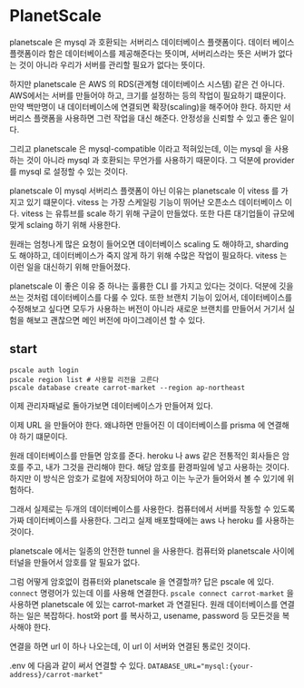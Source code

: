 # PlanetScale

planetscale 은 mysql 과 호환되는 서버리스 데이터베이스 플랫폼이다.
데이터 베이스 플랫폼이라 함은 데이터베이스를 제공해준다는 뜻이며, 서버리스라는 뜻은 서버가 없다는 것이 아니라 우리가 서버를 관리할 필요가 없다는 뜻이다. 

하지만 planetscale 은 AWS 의 RDS(관계형 데이터베이스 시스템) 같은 건 아니다. AWS에서는 서버를 만들어야 하고, 크기를 설정하는 등의 작업이 필요하기 떄문이다.
만약 백만명이 내 데이터베이스에 연결되면 확장(scaling)을 해주어야 한다. 하지만 서버리스 플랫폼을 사용하면 그런 작업을 대신 해준다. 안정성을 신뢰할 수 있고 좋은 일이다.

그리고 planetscale 은 mysql-compatible 이라고 적혀있는데, 이는 mysql 을 사용하는 것이 아니라 mysql 과 호환되는 무언가를 사용하기 때문이다.
그 덕분에 provider 를  mysql 로 설정할 수 있는 것이다.

planetscale 이 mysql 서버리스 플랫폼이 아닌 이유는 planetscale 이 vitess 를 가지고 있기 떄문이다.
vitess 는 가장 스케일링 기능이 뛰어난 오픈소스 데이터베이스 이다. vitess 는 유튜브를 scale 하기 위해 구글이 만들었다.
또한 다른 대기업들이 규모에 맞게 sclaing 하기 위해 사용한다. 

원래는 엄청나게 많은 요청이 들어오면 데이터베이스 scaling 도 해야하고, sharding 도 해야하고, 데이터베이스가 죽지 않게 하기 위해 수많은 작업이 필요하다.
vitess 는 이런 일을 대신하기 위해 만들어졌다. 

planetscale 이 좋은 이유 중 하나는 훌륭한 CLI 를 가지고 있다는 것이다. 덕분에 깃을 쓰는 것처럼 데이터베이스를 다룰 수 있다. 
또한 브랜치 기능이 있어서, 데이터베이스를 수정해보고 싶다면 모두가 사용하는 버전이 아니라 새로운 브랜치를 만들어서 거기서 실험을 해보고 괜찮으면 메인 버전에 마이그레이션 할 수 있다.

## start
```shell
pscale auth login
pscale region list # 사용할 리전을 고른다
pscale database create carrot-market --region ap-northeast
```

이제 관리자패널로 돌아가보면 데이터베이스가 만들어져 있다.

이제 URL 을 만들어야 한다. 왜냐하면 만들어진 이 데이터베이스를 prisma 에 연결해야 하기 떄문이다.

원래 데이터베이스를 만들면 암호를 준다. heroku 나 aws 같은 전통적인 회사들은 암호를 주고, 내가 그것을 관리해야 한다.
해당 암호를 환경파일에 넣고 사용하는 것이다. 하지만 이 방식은 암호가 로컬에 저장되어야 하고 이는 누군가 들어와서 볼 수 있기에 위험하다.

그래서 실제로는 두개의 데이터베이스를 사용한다. 컴퓨터에서 서버를 작동할 수 있도록 가짜 데이터베이스를 사용한다. 
그리고 실제 배포할때에는 aws 나 heroku 를 사용하는 것이다. 

planetscale 에서는 일종의 안전한 tunnel 을 사용한다. 컴퓨터와 planetscale 사이에 터널을 만들어서 암호를 알 필요가 없다. 

그럼 어떻게 암호없이 컴퓨터와 planetscale 을 연결할까? 답은 pscale 에 있다. `connect` 명령어가 있는데 이를 사용해 연결한다. 
`pscale connect carrot-market` 을 사용하면 planetscale 에 있는 carrot-market 과 연결된다.
원래 데이터베이스를 연결하는 일은 복잡하다. host와 port 를 복사하고, usename, password 등 모든것을 복사해야 한다. 

연결을 하면 url 이 하나 나오는데, 이 url 이 서버와 연결된 통로인 것이다. 

.env 에 다음과 같이 써서 연결할 수 있다.
`DATABASE_URL="mysql:{your-address}/carrot-market"`